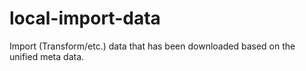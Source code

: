 # local-import-data
Import (Transform/etc.) data that has been downloaded based on the unified meta data.
